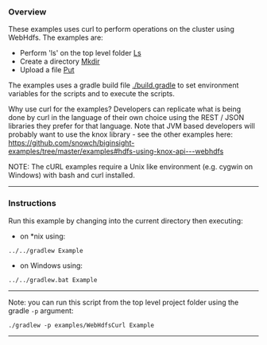 ### Overview

These examples uses curl to perform operations on the cluster using WebHdfs. The examples are:

- Perform 'ls' on the top level folder [Ls](./Ls.sh)
- Create a directory [Mkdir](./Mkdir.sh)
- Upload a file [Put](./Put.sh)

The examples uses a gradle build file [./build.gradle](./build.gradle) to set environment variables for the scripts and to execute the scripts.

Why use curl for the examples?  Developers can replicate what is being done by curl in the language of their own choice using the REST / JSON libraries they prefer for that language.  Note that JVM based developers will probably want to use the knox library - see the other examples here: https://github.com/snowch/biginsight-examples/tree/master/examples#hdfs-using-knox-api---webhdfs

NOTE: The cURL examples require a Unix like environment (e.g. cygwin on Windows) with bash and curl installed.

*********************************************************************

### Instructions

Run this example by changing into the current directory then executing:

- on *nix using:

```
../../gradlew Example
```

- on Windows using:

```
../../gradlew.bat Example
```

*********************************************************************

Note: you can run this script from the top level project folder using the gradle `-p` argument:

```
./gradlew -p examples/WebHdfsCurl Example
```

*********************************************************************
